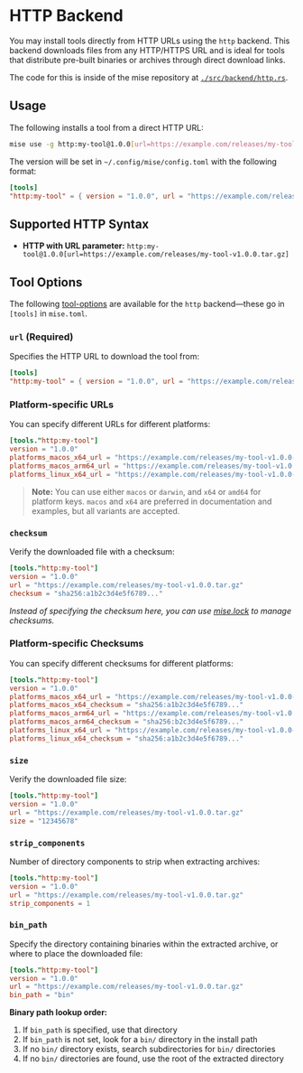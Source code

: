 # HTTP Backend <Badge type="warning" text="experimental" />

You may install tools directly from HTTP URLs using the `http` backend. This backend downloads files from any HTTP/HTTPS URL and is ideal for tools that distribute pre-built binaries or archives through direct download links.

The code for this is inside of the mise repository at [`./src/backend/http.rs`](https://github.com/jdx/mise/blob/main/src/backend/http.rs).

## Usage

The following installs a tool from a direct HTTP URL:

```sh
mise use -g http:my-tool@1.0.0[url=https://example.com/releases/my-tool-v1.0.0.tar.gz]
```

The version will be set in `~/.config/mise/config.toml` with the following format:

```toml
[tools]
"http:my-tool" = { version = "1.0.0", url = "https://example.com/releases/my-tool-v1.0.0.tar.gz" }
```

## Supported HTTP Syntax

- **HTTP with URL parameter:** `http:my-tool@1.0.0[url=https://example.com/releases/my-tool-v1.0.0.tar.gz]`

## Tool Options

The following [tool-options](/dev-tools/#tool-options) are available for the `http` backend—these
go in `[tools]` in `mise.toml`.

### `url` (Required)

Specifies the HTTP URL to download the tool from:

```toml
[tools]
"http:my-tool" = { version = "1.0.0", url = "https://example.com/releases/my-tool-v1.0.0.tar.gz" }
```

### Platform-specific URLs

You can specify different URLs for different platforms:

```toml
[tools."http:my-tool"]
version = "1.0.0"
platforms_macos_x64_url = "https://example.com/releases/my-tool-v1.0.0-macos-x64.tar.gz"
platforms_macos_arm64_url = "https://example.com/releases/my-tool-v1.0.0-macos-arm64.tar.gz"
platforms_linux_x64_url = "https://example.com/releases/my-tool-v1.0.0-linux-x64.tar.gz"
```

> **Note:** You can use either `macos` or `darwin`, and `x64` or `amd64` for platform keys. `macos` and `x64` are preferred in documentation and examples, but all variants are accepted.

### `checksum`

Verify the downloaded file with a checksum:

```toml
[tools."http:my-tool"]
version = "1.0.0"
url = "https://example.com/releases/my-tool-v1.0.0.tar.gz"
checksum = "sha256:a1b2c3d4e5f6789..."
```

*Instead of specifying the checksum here, you can use [mise.lock](/dev-tools/mise-lock) to manage checksums.*

### Platform-specific Checksums

You can specify different checksums for different platforms:

```toml
[tools."http:my-tool"]
version = "1.0.0"
platforms_macos_x64_url = "https://example.com/releases/my-tool-v1.0.0-macos-x64.tar.gz"
platforms_macos_x64_checksum = "sha256:a1b2c3d4e5f6789..."
platforms_macos_arm64_url = "https://example.com/releases/my-tool-v1.0.0-macos-arm64.tar.gz"
platforms_macos_arm64_checksum = "sha256:b2c3d4e5f6789..."
platforms_linux_x64_url = "https://example.com/releases/my-tool-v1.0.0-linux-x64.tar.gz"
platforms_linux_x64_checksum = "sha256:a1b2c3d4e5f6789..."
```

### `size`

Verify the downloaded file size:

```toml
[tools."http:my-tool"]
version = "1.0.0"
url = "https://example.com/releases/my-tool-v1.0.0.tar.gz"
size = "12345678"
```

### `strip_components`

Number of directory components to strip when extracting archives:

```toml
[tools."http:my-tool"]
version = "1.0.0"
url = "https://example.com/releases/my-tool-v1.0.0.tar.gz"
strip_components = 1
```

### `bin_path`

Specify the directory containing binaries within the extracted archive, or where to place the downloaded file:

```toml
[tools."http:my-tool"]
version = "1.0.0"
url = "https://example.com/releases/my-tool-v1.0.0.tar.gz"
bin_path = "bin"
```

**Binary path lookup order:**

1. If `bin_path` is specified, use that directory
2. If `bin_path` is not set, look for a `bin/` directory in the install path
3. If no `bin/` directory exists, search subdirectories for `bin/` directories
4. If no `bin/` directories are found, use the root of the extracted directory
